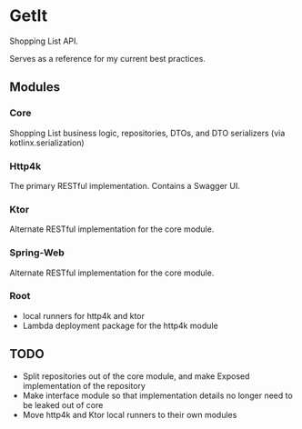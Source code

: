 # GetIt

Shopping List API.

Serves as a reference for my current best practices.

## Modules

### Core

Shopping List business logic, repositories, DTOs, and DTO serializers (via kotlinx.serialization)

### Http4k

The primary RESTful implementation.  Contains a Swagger UI.

### Ktor

Alternate RESTful implementation for the core module.

### Spring-Web

Alternate RESTful implementation for the core module.

### Root

- local runners for http4k and ktor
- Lambda deployment package for the http4k module

## TODO

- Split repositories out of the core module, and make Exposed implementation of the repository
- Make interface module so that implementation details no longer need to be leaked out of core
- Move http4k and Ktor local runners to their own modules


